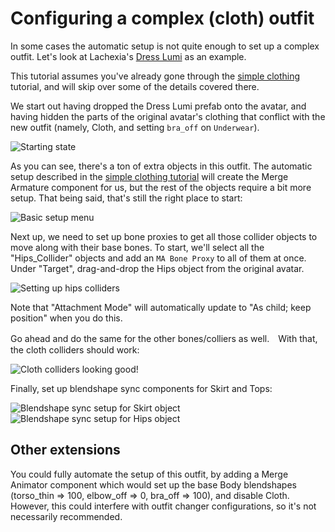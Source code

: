 ﻿---
sidebar_position: 2
sidebar_label: Configuring a complex (cloth) outfit
---

# Configuring a complex (cloth) outfit

In some cases the automatic setup is not quite enough to set up a complex outfit.
Let's look at Lachexia's [Dress Lumi](https://lachexia.booth.pm/items/3763311) as an example.

This tutorial assumes you've already gone through the [simple clothing](/docs/tutorials/clothing) tutorial,
and will skip over some of the details covered there.

We start out having dropped the Dress Lumi prefab onto the avatar, and having hidden the parts of the
original avatar's clothing that conflict with the new outfit (namely, Cloth, and setting `bra_off` on `Underwear`).

![Starting state](initial_state.png)

As you can see, there's a ton of extra objects in this outfit. The automatic setup described in 
the [simple clothing tutorial](/docs/tutorials/clothing) will create the Merge Armature component for us, but
the rest of the objects require a bit more setup. That being said, that's still the right place to
start:

![Basic setup menu](base_setup.png)

Next up, we need to set up bone proxies to get all those collider objects to move along with their
base bones. To start, we'll select all the "Hips_Collider" objects and add an `MA Bone Proxy` to all of 
them at once. Under "Target", drag-and-drop the Hips object from the original avatar.

![Setting up hips colliders](hips_collider.png)

Note that "Attachment Mode" will automatically update to "As child; keep position" when you do this.

Go ahead and do the same for the other bones/colliers as well.　With that, the cloth colliders should work:

![Cloth colliders looking good!](colliders_work.png)

Finally, set up blendshape sync components for Skirt and Tops:

![Blendshape sync setup for Skirt object](blendshape_sync_skirt.png)
![Blendshape sync setup for Hips object](blendshape_sync_tops.png)

## Other extensions

You could fully automate the setup of this outfit, by adding a Merge Animator component which would
set up the base Body blendshapes (torso_thin => 100, elbow_off => 0, bra_off => 100), and disable Cloth.
However, this could interfere with outfit changer configurations, so it's not necessarily recommended.